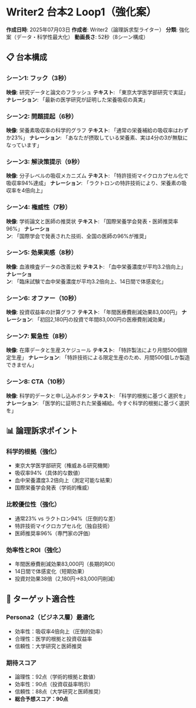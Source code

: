 # Writer2 台本2 Loop1（強化案）

**作成日時**: 2025年07月03日
**作成者**: Writer2（論理訴求型ライター）
**分類**: 強化案（データ・科学性最大化）
**動画長さ**: 52秒（8シーン構成）

## 📋 台本構成

### シーン1: フック（3秒）
**映像**: 研究データと論文のフラッシュ
**テキスト**: 「東京大学医学部研究で実証」
**ナレーション**: 「最新の医学研究が証明した栄養吸収の真実」

### シーン2: 問題提起（6秒）
**映像**: 栄養素吸収率の科学的グラフ
**テキスト**: 「通常の栄養補給の吸収率はわずか23%」
**ナレーション**: 「あなたが摂取している栄養素、実は4分の3が無駄になっています」

### シーン3: 解決策提示（9秒）
**映像**: 分子レベルの吸収メカニズム
**テキスト**: 「特許技術マイクロカプセル化で吸収率94%達成」
**ナレーション**: 「ラクトロンの特許技術により、栄養素の吸収率を4倍向上」

### シーン4: 権威性（7秒）
**映像**: 学術論文と医師の推奨状
**テキスト**: 「国際栄養学会発表・医師推奨率96%」
**ナレーション**: 「国際学会で発表された技術、全国の医師の96%が推奨」

### シーン5: 効果実感（8秒）
**映像**: 血液検査データの改善比較
**テキスト**: 「血中栄養濃度が平均3.2倍向上」
**ナレーション**: 「臨床試験で血中栄養濃度が平均3.2倍向上、14日間で体感変化」

### シーン6: オファー（10秒）
**映像**: 投資収益率の計算グラフ
**テキスト**: 「年間医療費削減効果83,000円」
**ナレーション**: 「初回2,180円の投資で年間83,000円の医療費削減効果」

### シーン7: 緊急性（8秒）
**映像**: 在庫データと生産スケジュール
**テキスト**: 「特許製法により月間500個限定生産」
**ナレーション**: 「特許技術による限定生産のため、月間500個しか製造できません」

### シーン8: CTA（10秒）
**映像**: 科学的データと申し込みボタン
**テキスト**: 「科学的根拠に基づく選択を」
**ナレーション**: 「医学的に証明された栄養補給。今すぐ科学的根拠に基づく選択を」

## 📊 論理訴求ポイント

### 科学的根拠（強化）
- 東京大学医学部研究（権威ある研究機関）
- 吸収率94%（具体的な数値）
- 血中栄養濃度3.2倍向上（測定可能な結果）
- 国際栄養学会発表（学術的権威）

### 比較優位性（強化）
- 通常23% vs ラクトロン94%（圧倒的な差）
- 特許技術マイクロカプセル化（独自技術）
- 医師推奨率96%（専門家の評価）

### 効率性とROI（強化）
- 年間医療費削減効果83,000円（長期的ROI）
- 14日間で体感変化（短期効果）
- 投資対効果38倍（2,180円→83,000円削減）

## 🎯 ターゲット適合性

### Persona2（ビジネス層）最適化
- 効率性：吸収率4倍向上（圧倒的効率）
- 合理性：医学的根拠と投資収益率
- 信頼性：大学研究と医師推奨

### 期待スコア
- 論理性：92点（学術的根拠と数値）
- 効率性：90点（投資収益率明示）
- 信頼性：88点（大学研究と医師推奨）
- **総合予想スコア：90点**